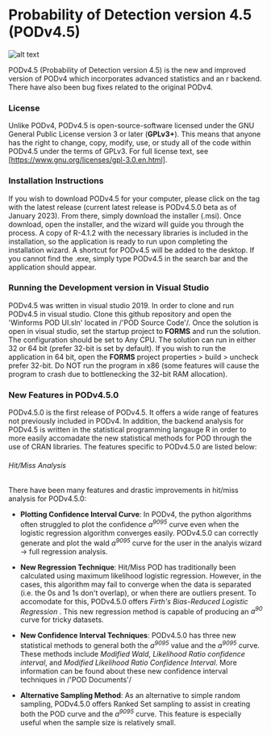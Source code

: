 # Probability of Detection version 4.5 (PODv4.5)                                                        
![alt text](https://github.com/gohmann174442049/POD4.5/blob/PODv4.5.0BackupBranch/POD4.5DependencyLicenses/POD%20icons.ico?raw=true)

  PODv4.5 (Probability of Detection version 4.5) is the new and improved version of PODv4 which incorporates advanced statistics and an r backend. There have also been bug fixes related to the original PODv4.

### License

  Unlike PODv4, PODv4.5 is open-source-software licensed under the GNU General Public License version 3 or later (**GPLv3+**). This means that anyone has the right to change, copy, modify, use, or study all of the code within PODv4.5 under the terms of GPLv3. For full license text, see [https://www.gnu.org/licenses/gpl-3.0.en.html].

### Installation Instructions

  If you wish to download PODv4.5 for your computer, please click on the tag with the latest release (current latest release is PODv4.5.0 beta as of January 2023). From there, simply download the installer (.msi). Once download, open the installer, and the wizard will guide you through the process. A copy of R-4.1.2 with the necessary libraries is included in the installation, so the application is ready to run upon completing the installation wizard. A shortcut for PODv4.5 will be added to the desktop. If you cannot find the .exe, simply type PODv4.5 in the search bar and the application should appear. 
  
### Running the Development version in Visual Studio

  PODv4.5 was written in visual studio 2019. In order to clone and run PODv4.5 in visual studio. Clone this github repository and open the 'Winforms POD UI.sln' located in /'POD Source Code'/. Once the solution is open in visual studio, set the startup project to **FORMS** and run the solution. The configuration should be set to Any CPU. The solution can run in either 32 or 64 bit (prefer 32-bit is set by default). If you wish to run the application in 64 bit, open the **FORMS** project properties > build > uncheck prefer 32-bit. Do NOT run the program in x86 (some features will cause the program to crash due to bottlenecking the 32-bit RAM allocation).
  
### New Features in PODv4.5.0

  PODv4.5.0 is the first release of PODv4.5. It offers a wide range of features not previously included in PODv4. In addition, the backend analysis for PODv4.5 is written in the statistical programming langauge R in order to more easily accomadate the new statistical methods for POD through the use of CRAN libraries. The features specific to PODv4.5.0 are listed below:

###### Hit/Miss Analysis

There have been many features and drastic improvements in hit/miss analysis for PODv4.5.0:

* **Plotting Confidence Interval Curve**: In PODv4, the python algorithms often struggled to plot the confidence _a<sup>9095</sup>_ curve even when the logistic regression algorithm converges easily. PODv4.5.0 can correctly generate and plot the wald _a<sup>9095</sup>_ curve for the user in the analyis wizard -> full regression analysis.

* **New Regression Technique**: Hit/Miss POD has traditionally been calculated using maximum likelihood logistic regression. However, in the cases, this algorithm may fail to converge when the data is separated (i.e. the 0s and 1s don't overlap), or when there are outliers present. To accomodate for this, PODv4.5.0 offers _Firth's Bias-Reduced Logistic Regression_ . This new regression method is capable of producing an _a<sup>90</sup>_ curve for tricky datasets.

* **New Confidence Interval Techniques**: PODv4.5.0 has three new statistical methods to general both the _a<sup>9095</sup>_ value and the _a<sup>9095</sup>_ curve. These methods include _Modified Wald_, _Likelihood Ratio confidence interval_, and _Modified Likelihood Ratio Confidence Interval_. More information can be found about these new confidence interval techniques in /'POD Documents'/

* **Alternative Sampling Method**: As an alternative to simple random sampling, PODv4.5.0 offers Ranked Set sampling to assist in creating both the POD curve and the  _a<sup>9095</sup>_ curve. This feature is especially useful when the sample size is relatively small. 


